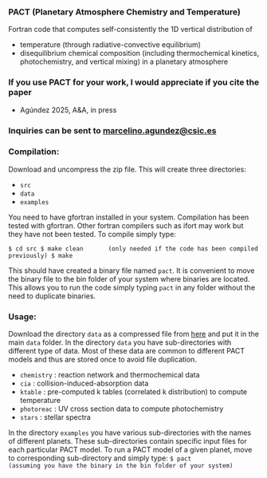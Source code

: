 ### PACT (Planetary Atmosphere Chemistry and Temperature) #

  Fortran code that computes self-consistently the 1D vertical distribution of
   - temperature                         (through radiative-convective equilibrium)
   - disequilibrium chemical composition (including thermochemical kinetics, photochemistry, and vertical mixing)
  in a planetary atmosphere

### If you use PACT for your work, I would appreciate if you cite the paper
   - Agúndez 2025, A&A, in press

### Inquiries can be sent to marcelino.agundez@csic.es

### Compilation:

  Download and uncompress the zip file. This will create three directories:

   - `src`
   - `data`
   - `examples`

  You need to have gfortran installed in your system. Compilation has been tested with gfortran.
  Other fortran compilers such as ifort may work but they have not been tested.
  To compile simply type:

`
$ cd src
$ make clean       (only needed if the code has been compiled previously)
$ make
`

  This should have created a binary file named `pact`.
  It is convenient to move the binary file to the bin folder of your system where binaries are located.
  This allows you to run the code simply typing `pact` in any folder without the need to duplicate binaries.

### Usage:

  Download the directory `data` as a compressed file from [here](https://saco.csic.es/s/TsR67qdyPziEzXL) and put it in the main `data` folder.
  In the directory `data` you have sub-directories with different type of data.
  Most of these data are common to different PACT models and thus are stored once to avoid file duplication.

   - `chemistry` : reaction network and thermochemical data
   - `cia`       : collision-induced-absorption data
   - `ktable`    : pre-computed k tables (correlated k distribution) to compute temperature
   - `photoreac` : UV cross section data to compute photochemistry
   - `stars`     : stellar spectra

  In the directory `examples` you have various sub-directories with the names of different planets.
  These sub-directories contain specific input files for each particular PACT model.
  To run a PACT model of a given planet, move to corresponding sub-directory and simply type:
`
$ pact             (assuming you have the binary in the bin folder of your system)
`
